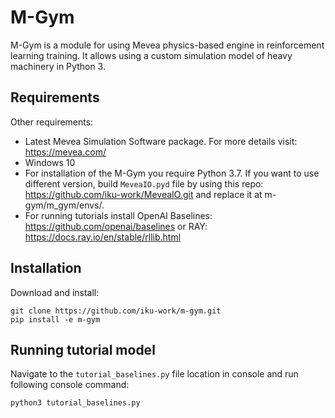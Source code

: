 # M-Gym

M-Gym is a module for using Mevea physics-based engine in reinforcement learning training. It allows using a custom simulation model of heavy machinery in Python 3. 

## Requirements
Other requirements:
- Latest Mevea Simulation Software package. For more details visit: https://mevea.com/
- Windows 10
- For installation of the M-Gym you require Python 3.7. If you want to use different version, build ```MeveaIO.pyd``` file by using this repo:  https://github.com/iku-work/MeveaIO.git and replace it at 
m-gym/m_gym/envs/. 
- For running tutorials install OpenAI Baselines: https://github.com/openai/baselines or RAY: https://docs.ray.io/en/stable/rllib.html

## Installation

Download and install:

```console
git clone https://github.com/iku-work/m-gym.git
pip install -e m-gym
```
## Running tutorial model

Navigate to the ```tutorial_baselines.py``` file location in console and run following console command: 
```console
python3 tutorial_baselines.py
```
